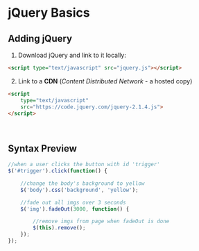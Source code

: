 # jQuery Basics

## Adding jQuery

1. Download jQuery and link to it locally:

```html
<script type="text/javascript" src="jquery.js"></script>
```

2. Link to a **CDN** (*Content Distributed Network* - a hosted copy)

```html
<script 
    type="text/javascript" 
    src="https://code.jquery.com/jquery-2.1.4.js">
</script>
```
<br>

## Syntax Preview

```javascript
//when a user clicks the button with id 'trigger'
$('#trigger').click(function() {

    //change the body's background to yellow
    $('body').css('background', 'yellow');

    //fade out all imgs over 3 seconds
    $('img').fadeOut(3000, function() {

        //remove imgs from page when fadeOut is done
        $(this).remove();
    });
});
```

